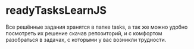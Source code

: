 # readyTasksLearnJS
Все решённые задания хранятся в папке tasks, а так же можно удобно посмотреть их решение скачав репозиторий, и с комфортом разобраться в задачах, с которыми у вас возникли трудности.
